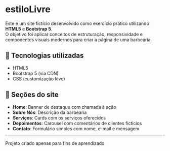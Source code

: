 # estiloLivre

Este é um site fictício desenvolvido como exercício prático utilizando **HTML5** e **Bootstrap 5**.  
O objetivo foi aplicar conceitos de estruturação, responsividade e componentes visuais modernos para criar a página de uma barbearia.

## 🔧 Tecnologias utilizadas

- HTML5
- Bootstrap 5 (via CDN)
- CSS (customização leve)

## 📄 Seções do site

- **Home**: Banner de destaque com chamada à ação
- **Sobre Nós**: Descrição da barbearia
- **Serviços**: Cards com os serviços oferecidos
- **Depoimentos**: Carousel com comentários de clientes fictícios
- **Contato**: Formulário simples com nome, e-mail e mensagem

---

Projeto criado apenas para fins de aprendizado.
